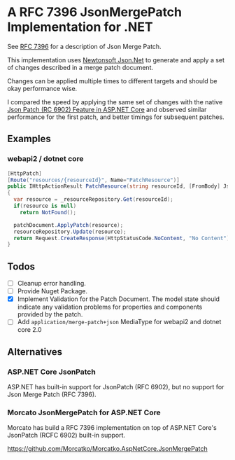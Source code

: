 # A RFC 7396 JsonMergePatch Implementation for .NET

See [RFC 7396](https://tools.ietf.org/html/rfc7396) for a description of Json Merge Patch.

This implementation uses [Newtonsoft Json.Net](https://www.newtonsoft.com/json) to generate and apply a set of changes described in a merge patch document.

Changes can be applied multiple times to different targets and should be okay performance wise.

I compared the speed by applying the same set of changes with the native
[Json Patch (RC 6902) Feature in ASP.NET Core](https://github.com/aspnet/JsonPatch) and observed similar performance for the first patch, and better timings for subsequent patches.


## Examples

### webapi2 / dotnet core

~~~cs
[HttpPatch]
[Route("resources/{resourceId}", Name="PatchResource")]
public IHttpActionResult PatchResource(string resourceId, [FromBody] JsonMergePatchDocument<Resource> patchDocument)
{
  var resource = _resourceRepository.Get(resourceId);
  if(resource is null) 
    return NotFound();

  patchDocument.ApplyPatch(resource);
  resourceRepository.Update(resource);
  return Request.CreateResponse(HttpStatusCode.NoContent, "No Content");
}
~~~

## Todos

* [ ] Cleanup error handling.
* [ ] Provide Nuget Package.
* [x] Implement Validation for the Patch Document. The model state should indicate any validation problems for properties and components provided by the patch.
* [ ] Add `application/merge-patch+json` MediaType for webapi2 and dotnet core 2.0

## Alternatives

### ASP.NET Core JsonPatch
ASP.NET has built-in support for JsonPatch (RFC 6902), but no support for Json Merge Patch (RFC 7396).

### Morcato JsonMergePatch for ASP.NET Core
Morcato has build a RFC 7396 implementation on top of ASP.NET Core's JsonPatch (RCFC 6902) built-in support.

https://github.com/Morcatko/Morcatko.AspNetCore.JsonMergePatch
